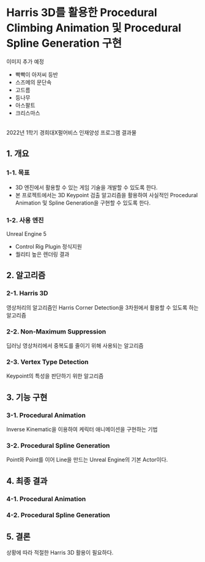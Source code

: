 # Harris 3D를 활용한 Procedural Climbing Animation 및 Procedural Spline Generation 구현
이미지 추가 예정
- 빡빡이 아저씨 등반
- 스즈메의 문단속
- 고드름
- 등나무
- 아스팔트
- 크리스마스

<br>
2022년 1학기 경희대X펄어비스 인재양성 프로그램 결과물

## 1. 개요
### 1-1. 목표
- 3D 엔진에서 활용할 수 있는 게임 기술을 개발할 수 있도록 한다.
- 본 프로젝트에서는 3D Keypoint 검출 알고리즘을 활용하여 사실적인 Procedural Animation 및 Spline Generation을 구현할 수 있도록 한다.

### 1-2. 사용 엔진
Unreal Engine 5
- Control Rig Plugin 정식지원
- 퀄리티 높은 렌더링 결과


## 2. 알고리즘
### 2-1. Harris 3D
영상처리의 알고리즘인 Harris Corner Detection을 3차원에서 활용할 수 있도록 하는 알고리즘

### 2-2. Non-Maximum Suppression
딥러닝 영상처리에서 중복도를 줄이기 위해 사용되는 알고리즘

### 2-3. Vertex Type Detection
Keypoint의 특성을 판단하기 위한 알고리즘

## 3. 기능 구현
### 3-1. Procedural Animation
Inverse Kinematic을 이용하여 케릭터 애니메이션을 구현하는 기법

### 3-2. Procedural Spline Generation
Point와 Point를 이어 Line을 만드는 Unreal Engine의 기본 Actor이다.

## 4. 최종 결과 
### 4-1. Procedural Animation
### 4-2. Procedural Spline Generation

## 5. 결론
상황에 따라 적절한 Harris 3D 활용이 필요하다.
